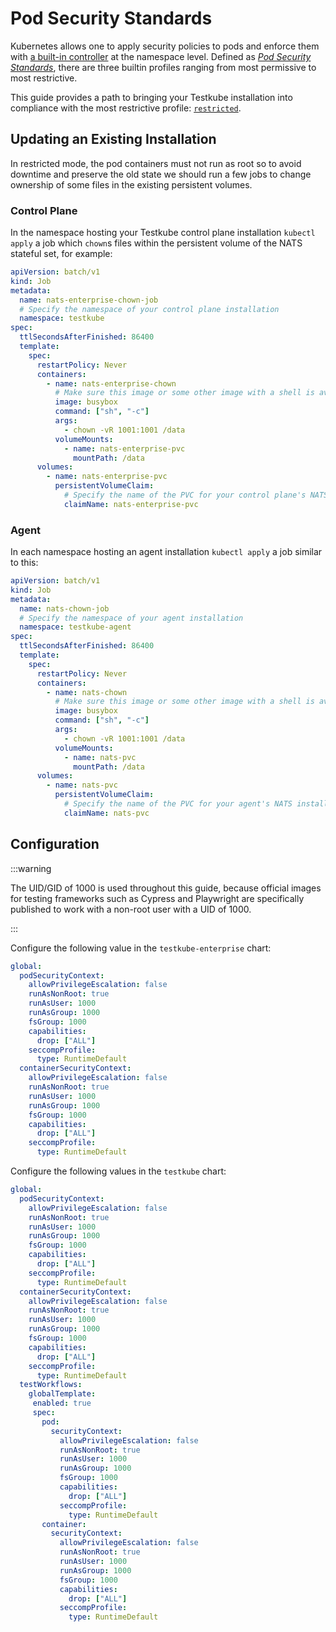 # Pod Security Standards

Kubernetes allows one to apply security policies to pods and enforce them with
[a built-in
controller](https://kubernetes.io/docs/concepts/security/pod-security-admission/)
at the namespace level. Defined as [*Pod Security
Standards*](https://kubernetes.io/docs/concepts/security/pod-security-standards/),
there are three builtin profiles ranging from most permissive to most
restrictive.

This guide provides a path to bringing your Testkube installation
into compliance with the most restrictive profile:
[`restricted`](https://kubernetes.io/docs/concepts/security/pod-security-standards/#restricted).

## Updating an Existing Installation

In restricted mode, the pod containers must not run as root so to avoid downtime
and preserve the old state we should run a few jobs to change ownership of some
files in the existing persistent volumes.

### Control Plane

In the namespace hosting your Testkube control plane installation `kubectl apply`
a job which `chown`s files within the persistent volume of the NATS stateful
set, for example:

```yaml {5-6,14-15,24-25}
apiVersion: batch/v1
kind: Job
metadata:
  name: nats-enterprise-chown-job
  # Specify the namespace of your control plane installation
  namespace: testkube
spec:
  ttlSecondsAfterFinished: 86400
  template:
    spec:
      restartPolicy: Never
      containers:
        - name: nats-enterprise-chown
          # Make sure this image or some other image with a shell is available in your private image registry
          image: busybox
          command: ["sh", "-c"]
          args:
            - chown -vR 1001:1001 /data
          volumeMounts:
            - name: nats-enterprise-pvc
              mountPath: /data
      volumes:
        - name: nats-enterprise-pvc
          persistentVolumeClaim:
            # Specify the name of the PVC for your control plane's NATS installation
            claimName: nats-enterprise-pvc
```

### Agent

In each namespace hosting an agent installation `kubectl apply` a job similar to
this:

```yaml {5-6,14-15,24-25}
apiVersion: batch/v1
kind: Job
metadata:
  name: nats-chown-job
  # Specify the namespace of your agent installation
  namespace: testkube-agent
spec:
  ttlSecondsAfterFinished: 86400
  template:
    spec:
      restartPolicy: Never
      containers:
        - name: nats-chown
          # Make sure this image or some other image with a shell is available in your private image registry
          image: busybox
          command: ["sh", "-c"]
          args:
            - chown -vR 1001:1001 /data
          volumeMounts:
            - name: nats-pvc
              mountPath: /data
      volumes:
        - name: nats-pvc
          persistentVolumeClaim:
            # Specify the name of the PVC for your agent's NATS installation
            claimName: nats-pvc
```

## Configuration

:::warning

The UID/GID of 1000 is used throughout this guide, because official images for
testing frameworks such as Cypress and Playwright are specifically published to
work with a non-root user with a UID of 1000.

:::

Configure the following value in the `testkube-enterprise` chart:

```yaml
global:
  podSecurityContext:
    allowPrivilegeEscalation: false
    runAsNonRoot: true
    runAsUser: 1000
    runAsGroup: 1000
    fsGroup: 1000
    capabilities:
      drop: ["ALL"]
    seccompProfile:
      type: RuntimeDefault
  containerSecurityContext:
    allowPrivilegeEscalation: false
    runAsNonRoot: true
    runAsUser: 1000
    runAsGroup: 1000
    fsGroup: 1000
    capabilities:
      drop: ["ALL"]
    seccompProfile:
      type: RuntimeDefault
```

Configure the following values in the `testkube` chart:

```yaml
global:
  podSecurityContext:
    allowPrivilegeEscalation: false
    runAsNonRoot: true
    runAsUser: 1000
    runAsGroup: 1000
    fsGroup: 1000
    capabilities:
      drop: ["ALL"]
    seccompProfile:
      type: RuntimeDefault
  containerSecurityContext:
    allowPrivilegeEscalation: false
    runAsNonRoot: true
    runAsUser: 1000
    runAsGroup: 1000
    fsGroup: 1000
    capabilities:
      drop: ["ALL"]
    seccompProfile:
      type: RuntimeDefault
  testWorkflows:
    globalTemplate:
     enabled: true
     spec:
       pod:
         securityContext:
           allowPrivilegeEscalation: false
           runAsNonRoot: true
           runAsUser: 1000
           runAsGroup: 1000
           fsGroup: 1000
           capabilities:
             drop: ["ALL"]
           seccompProfile:
             type: RuntimeDefault
       container:
         securityContext:
           allowPrivilegeEscalation: false
           runAsNonRoot: true
           runAsUser: 1000
           runAsGroup: 1000
           fsGroup: 1000
           capabilities:
             drop: ["ALL"]
           seccompProfile:
             type: RuntimeDefault
```
